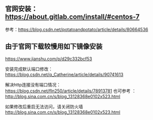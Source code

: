 ## 官网安装：  https://about.gitlab.com/install/#centos-7

参考：https://blog.csdn.net/potatoandpotato/article/details/80664536

## 由于官网下载较慢用如下镜像安装  
https://www.jianshu.com/p/d29c332bcf53


安装完成默认端口修改：  
https://blog.csdn.net/q_Catherine/article/details/90741613

解决http连接没有端口情况：   
https://blog.csdn.net/fln250/article/details/78913781
也可参考 ： http://blog.sina.com.cn/s/blog_13128368e0102x523.html

如果修改后重启无法访问，请关闭防火墙
http://blog.sina.com.cn/s/blog_13128368e0102x523.html
